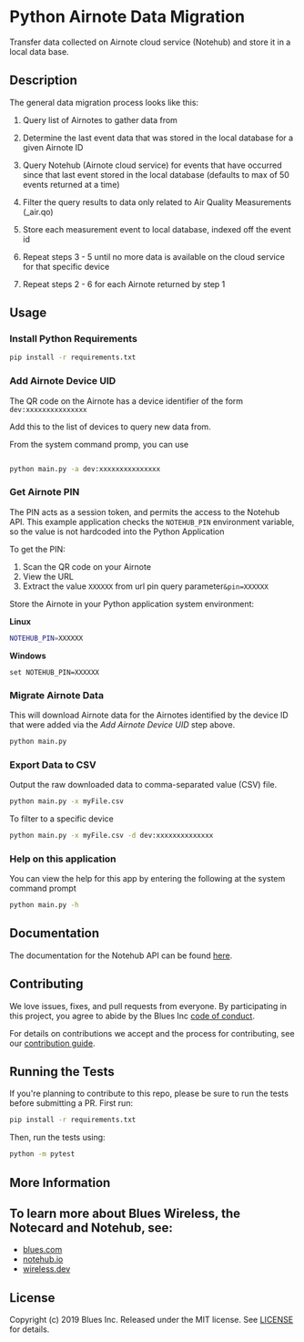 # Python Airnote Data Migration

Transfer data collected on Airnote cloud service (Notehub) and store it in a local data base.

## Description
The general data migration process looks like this:

1. Query list of Airnotes to gather data from

2. Determine the last event data that was stored in the local database for a given Airnote ID

3. Query Notehub (Airnote cloud service) for events that have occurred since that last event stored in the local database (defaults to max of 50 events returned at a time)

4. Filter the query results to data only related to Air Quality Measurements (_air.qo)

5. Store each measurement event to local database, indexed off the event id

6. Repeat steps 3 - 5 until no more data is available on the cloud service for that specific device

7. Repeat steps 2 - 6 for each Airnote returned by step 1


## Usage

### Install Python Requirements

```bash
pip install -r requirements.txt
```

### Add Airnote Device UID
The QR code on the Airnote has a device identifier of the form `dev:xxxxxxxxxxxxxxx`

Add this to the list of devices to query new data from.

From the system command promp, you can use
```bash

python main.py -a dev:xxxxxxxxxxxxxxx

```

### Get Airnote PIN
The PIN acts as a session token, and permits the access to the Notehub API. This example application checks the `NOTEHUB_PIN` environment variable, so the value is not hardcoded into the Python Application

To get the PIN:
1. Scan the QR code on your Airnote
2. View the URL
3. Extract the value `XXXXXX` from url pin query parameter`&pin=XXXXXX`

Store the Airnote in your Python application system environment:

**Linux**
```bash
NOTEHUB_PIN=XXXXXX
```

**Windows**
```shell
set NOTEHUB_PIN=XXXXXX
```

### Migrate Airnote Data
This will download Airnote data for the Airnotes identified by the device ID that were added via the *Add Airnote Device UID* step above.

```bash
python main.py
```

### Export Data to CSV
Output the raw downloaded data to comma-separated value (CSV) file.

```bash
python main.py -x myFile.csv
```

To filter to a specific device
```bash
python main.py -x myFile.csv -d dev:xxxxxxxxxxxxxx
```

### Help on this application
You can view the help for this app by entering the following at the system command prompt
```bash
python main.py -h
```

## Documentation

The documentation for the Notehub API can be found
[here](https://dev.blues.io/reference/notehub-api/api-introduction/).


## Contributing

We love issues, fixes, and pull requests from everyone. By participating in
this project, you agree to abide by the Blues Inc [code of conduct].

For details on contributions we accept and the process for contributing, see
our [contribution guide](CONTRIBUTING.md).

## Running the Tests

If you're planning to contribute to this repo, please be sure to run the tests
before submitting a PR. First run:

```bash
pip install -r requirements.txt
```

Then, run the tests using:

```bash
python -m pytest
```


## More Information

## To learn more about Blues Wireless, the Notecard and Notehub, see:

* [blues.com](https://blues.com)
* [notehub.io][Notehub]
* [wireless.dev](https://wireless.dev)

## License

Copyright (c) 2019 Blues Inc. Released under the MIT license. See
[LICENSE](LICENSE) for details.

[code of conduct]: https://blues.github.io/opensource/code-of-conduct
[Notehub]: https://notehub.io